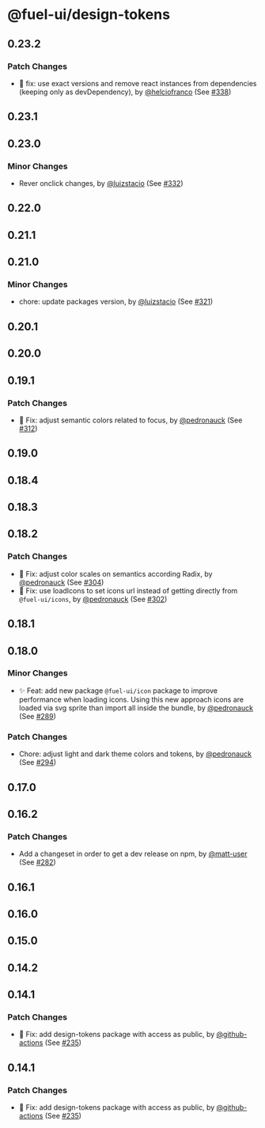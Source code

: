 # @fuel-ui/design-tokens

## 0.23.2

### Patch Changes

- 🐞 fix: use exact versions and remove react instances from dependencies (keeping only as devDependency), by [@helciofranco](https://github.com/helciofranco) (See [#338](https://github.com/FuelLabs/fuel-ui/pull/338))

## 0.23.1

## 0.23.0

### Minor Changes

- Rever onclick changes, by [@luizstacio](https://github.com/luizstacio) (See [#332](https://github.com/FuelLabs/fuel-ui/pull/332))

## 0.22.0

## 0.21.1

## 0.21.0

### Minor Changes

- chore: update packages version, by [@luizstacio](https://github.com/luizstacio) (See [#321](https://github.com/FuelLabs/fuel-ui/pull/321))

## 0.20.1

## 0.20.0

## 0.19.1

### Patch Changes

- 🐞 Fix: adjust semantic colors related to focus, by [@pedronauck](https://github.com/pedronauck) (See [#312](https://github.com/FuelLabs/fuel-ui/pull/312))

## 0.19.0

## 0.18.4

## 0.18.3

## 0.18.2

### Patch Changes

- 🐞 Fix: adjust color scales on semantics according Radix, by [@pedronauck](https://github.com/pedronauck) (See [#304](https://github.com/FuelLabs/fuel-ui/pull/304))
- 🐞 Fix: use loadIcons to set icons url instead of getting directly from `@fuel-ui/icons`, by [@pedronauck](https://github.com/pedronauck) (See [#302](https://github.com/FuelLabs/fuel-ui/pull/302))

## 0.18.1

## 0.18.0

### Minor Changes

- ✨ Feat: add new package `@fuel-ui/icon` package to improve performance when loading icons. Using this new approach icons are loaded via svg sprite than import all inside the bundle, by [@pedronauck](https://github.com/pedronauck) (See [#289](https://github.com/FuelLabs/fuel-ui/pull/289))

### Patch Changes

- Chore: adjust light and dark theme colors and tokens, by [@pedronauck](https://github.com/pedronauck) (See [#294](https://github.com/FuelLabs/fuel-ui/pull/294))

## 0.17.0

## 0.16.2

### Patch Changes

- Add a changeset in order to get a dev release on npm, by [@matt-user](https://github.com/matt-user) (See [#282](https://github.com/FuelLabs/fuel-ui/pull/282))

## 0.16.1

## 0.16.0

## 0.15.0

## 0.14.2

## 0.14.1

### Patch Changes

- 🐞 Fix: add design-tokens package with access as public, by [@github-actions](https://github.com/apps/github-actions) (See [#235](https://github.com/FuelLabs/fuel-ui/pull/235))

## 0.14.1

### Patch Changes

- 🐞 Fix: add design-tokens package with access as public, by [@github-actions](https://github.com/apps/github-actions) (See [#235](https://github.com/FuelLabs/fuel-ui/pull/235))
